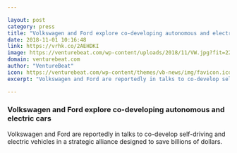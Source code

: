 ```yaml
---

layout: post
category: press
title: "Volkswagen and Ford explore co-developing autonomous and electric cars"
date: 2018-11-01 10:16:48
link: https://vrhk.co/2AEHDKI
image: https://venturebeat.com/wp-content/uploads/2018/11/VW.jpg?fit=2218%2C1257&strip=all
domain: venturebeat.com
author: "VentureBeat"
icon: https://venturebeat.com/wp-content/themes/vb-news/img/favicon.ico
excerpt: "Volkswagen and Ford are reportedly in talks to co-develop self-driving and electric vehicles in a strategic alliance designed to save billions of dollars."

---
```


### Volkswagen and Ford explore co-developing autonomous and electric cars

Volkswagen and Ford are reportedly in talks to co-develop self-driving and electric vehicles in a strategic alliance designed to save billions of dollars.